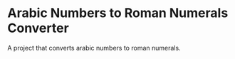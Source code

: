 # Arabic Numbers to Roman Numerals Converter

A project that converts arabic numbers to roman numerals.